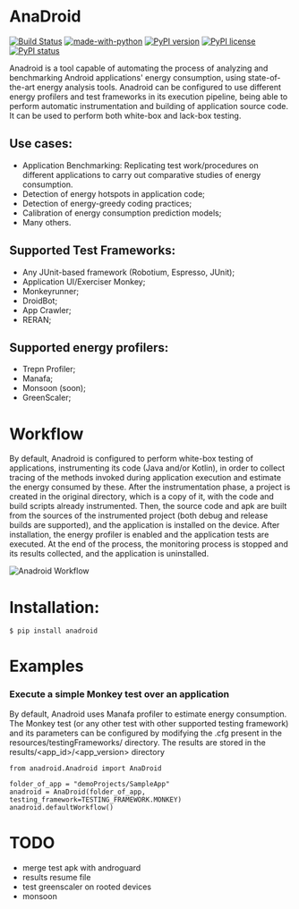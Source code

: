 # AnaDroid
[![Build Status](https://travis-ci.com/RRua/pyAnaDroid.svg?branch=main)](https://travis-ci.com/RRua/pyAnaDroid)
[![made-with-python](https://img.shields.io/badge/Made%20with-Python-1f425f.svg)](https://www.python.org/)
[![PyPI version](https://badge.fury.io/py/anadroid.svg)](https://badge.fury.io/py/anadroid)
[![PyPI license](https://img.shields.io/pypi/l/ansicolortags.svg)](https://pypi.python.org/pypi/anadroid)
[![PyPI status](https://img.shields.io/pypi/status/ansicolortags.svg)](https://pypi.python.org/pypi/anadroid)

Anadroid is a tool capable of automating the process of analyzing and benchmarking Android applications' energy consumption, using state-of-the-art energy analysis tools. Anadroid can be configured to use different energy profilers and test frameworks in its execution pipeline, being able to perform automatic instrumentation and building of application source code. It can be used to perform both white-box and lack-box testing.

## Use cases:
- Application Benchmarking: Replicating test work/procedures on different applications to carry out comparative studies of energy consumption.
- Detection of energy hotspots in application code;
- Detection of energy-greedy coding practices;
- Calibration of energy consumption prediction models;
- Many others.  


## Supported Test Frameworks:
- Any JUnit-based framework (Robotium, Espresso, JUnit);
- Application UI/Exerciser Monkey;
- Monkeyrunner;
- DroidBot;
- App Crawler;
- RERAN;

## Supported energy profilers:
- Trepn Profiler;
- Manafa;
- Monsoon (soon);
- GreenScaler;


# Workflow

By default, Anadroid is configured to perform white-box testing of applications, instrumenting its code (Java and/or Kotlin), in order to collect tracing of the methods invoked during application execution and estimate the energy consumed by these. After the instrumentation phase, a project is created in the original directory, which is a copy of it, with the code and build scripts already instrumented. Then, the source code and apk are built from the sources of the instrumented project (both debug and release builds are supported), and the application is installed on the device. After installation, the energy profiler is enabled and the application tests are executed. At the end of the process, the monitoring process is stopped and its results collected, and the application is uninstalled.

![Anadroid Workflow](AnaDroid.png)

# Installation:

```
$ pip install anadroid
```

# Examples

### Execute a simple Monkey test over an application

By default, Anadroid uses Manafa profiler to estimate energy consumption. The Monkey test (or any other test with other supported testing framework) and its parameters can be configured by modifying the .cfg present in the resources/testingFrameworks/<framework> directory. The results are stored in the results/<app_id>/<app_version> directory

```
from anadroid.Anadroid import AnaDroid

folder_of_app = "demoProjects/SampleApp"
anadroid = AnaDroid(folder_of_app, testing_framework=TESTING_FRAMEWORK.MONKEY)
anadroid.defaultWorkflow()
```

# TODO
- merge test apk with androguard
- results resume file
- test greenscaler on rooted devices
- monsoon



